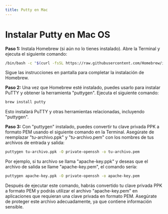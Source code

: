 ```yaml
---
title: Putty en Mac
---
```


# Instalar Putty en Mac OS

**Paso 1:** Instala Homebrew (si aún no lo tienes instalado). Abre la Terminal y ejecuta el siguiente comando:

```bash
/bin/bash -c "$(curl -fsSL https://raw.githubusercontent.com/Homebrew/install/master/install.sh)"
```

Sigue las instrucciones en pantalla para completar la instalación de Homebrew.

**Paso 2:** Una vez que Homebrew esté instalado, puedes usarlo para instalar PuTTY y obtener la herramienta "puttygen". Ejecuta el siguiente comando:

```bash
brew install putty
```

Esto instalará PuTTY y otras herramientas relacionadas, incluyendo "puttygen".

**Paso 3:** Con "puttygen" instalado, puedes convertir tu clave privada PPK a formato PEM usando el siguiente comando en la Terminal. Asegúrate de reemplazar "tu-archivo.ppk" y "tu-archivo.pem" con los nombres de tus archivos de entrada y salida:

```bash
puttygen tu-archivo.ppk -O private-openssh -o tu-archivo.pem
```

Por ejemplo, si tu archivo se llama "apache-key.ppk" y deseas que el archivo de salida se llame "apache-key.pem", el comando sería:

```bash
puttygen apache-key.ppk -O private-openssh -o apache-key.pem
```

Después de ejecutar este comando, habrás convertido tu clave privada PPK a formato PEM y podrás utilizar el archivo "apache-key.pem" en aplicaciones que requieran una clave privada en formato PEM. Asegúrate de proteger este archivo adecuadamente, ya que contiene información sensible.

<Autor 
  imagen="https://avatars.githubusercontent.com/u/91748598?v=4" 
  nombre="Raul Mauricio Uñate Castro" 
  rol="Desarrollador Full Stack"
  git="https://github.com/rmunate"
/>